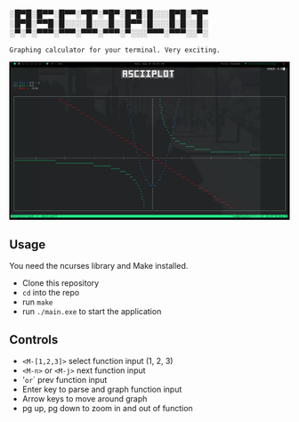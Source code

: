 ░█▀█░█▀▀░█▀▀░▀█▀░▀█▀░█▀█░█░░░█▀█░▀█▀
░█▀█░▀▀█░█░░░░█░░░█░░█▀▀░█░░░█░█░░█░
░▀░▀░▀▀▀░▀▀▀░▀▀▀░▀▀▀░▀░░░▀▀▀░▀▀▀░░▀░

```text
Graphing calculator for your terminal. Very exciting.
```

![Example screenshot](screenshots/asciiplot_example.png)

## Usage
You need the ncurses library and Make installed.
- Clone this repository
- `cd` into the repo
- run `make`
- run `./main.exe` to start the application

## Controls
- `<M-[1,2,3]>` select function input (1, 2, 3)
- `<M-n>` or `<M-j>` next function input
- '<M-N>` or `<M-k>` prev function input
- Enter key to parse and graph function input
- Arrow keys to move around graph 
- pg up, pg down to zoom in and out of function
